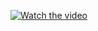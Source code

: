 [![Watch the video](https://img.youtube.com/vi/wJhKbxSpe5A/hqdefault.jpg)](https://www.youtube.com/watch?v=wJhKbxSpe5A)
